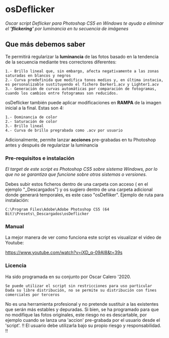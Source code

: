 # osDeflicker

_Oscar script Deflicker para Photoshop CS5 en Windows te ayuda a eliminar el **'flickering'** por luminancia en tu secuencia de imágenes_

## Que más debemos saber

Te permitirá regularizar la **luminancia** de las fotos basado en la tendencia de la secuencia mediante tres correctores diferentes:
```
1.- Brillo lineal que, sin embargo, afecta negativamente a las zonas saturadas en blancos y negros
2.- Curva predefinida que modifica tonos medios y, en última instacia, es personalizable sustituyendo el fichero Darker1.acv y Lighter1.acv
3.- Generación de curvas automáticas por comparación de fotogramas, cuando los cambios entre fotogramas son reducidos.
```

osDeflicker también puede aplicar modificaciones en **RAMPA** de la imagen inicial a la final. Estas son 4:

```
1.- Dominancia de color
2.- Saturación de color
3.- Brillo lineal
4.- Curva de brillo pregrabada como .acv por usuario
```
Adicionalmente, permite lanzar **acciones** pre-grabadas en tu Photoshop antes y después de regularizar la luminancia

### Pre-requisitos e instalación

_El target de este script es Photoshop CS5 sobre sistema Windows, por lo que no se garantiza que funcione sobre otros sistemas o versiones._

Debes subir estos ficheros dentro de una carpeta con acceso ( en el ejemplo "_Descargados") y os sugiero dentro de una carpeta adicional donde generará temporales, es este caso "osDefliker". Ejemplo de ruta para instalación:
```
C:\Program Files\Adobe\Adobe Photoshop CS5 (64 Bit)\Presets\_Descargados\osDeflicker
```

### Manual

La mejor manera de ver como funciona este script es visualizar el video de Youtube:

https://www.youtube.com/watch?v=iXD_q-09AI8&t=39s

### Licencia

Ha sido programada en su conjunto por Oscar Calero '2020.
```
Se puede utilizar el script sin restricciones para uso particular
Dada su libre distribución, no se permite su distribución con fines comerciales por terceros
```
No es una herramienta profesional y no pretende sustituir a las existentes que serán más estables y depuradas.
Si bien, se ha programado para que no modifique las fotos originales, este riesgo no es descartable, por ejemplo cuando se lanza una 'accion' pre-grabada por el usuario desde el 'script'.
!! El usuario debe utilizarla bajo su propio riesgo y responsabilidad. !!
